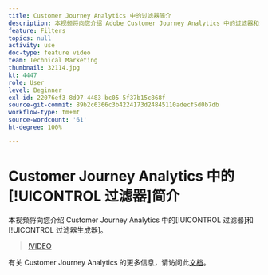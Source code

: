 ```yaml
---
title: Customer Journey Analytics 中的过滤器简介
description: 本视频将向您介绍 Adobe Customer Journey Analytics 中的过滤器和过滤器生成器。
feature: Filters
topics: null
activity: use
doc-type: feature video
team: Technical Marketing
thumbnail: 32114.jpg
kt: 4447
role: User
level: Beginner
exl-id: 22076ef3-8d97-4483-bc05-5f37b15c868f
source-git-commit: 89b2c6366c3b4224173d24845110adecf5d0b7db
workflow-type: tm+mt
source-wordcount: '61'
ht-degree: 100%

---
```


# Customer Journey Analytics 中的[!UICONTROL 过滤器]简介

本视频将向您介绍 Customer Journey Analytics 中的[!UICONTROL 过滤器]和[!UICONTROL 过滤器生成器]。

>[!VIDEO](https://video.tv.adobe.com/v/32114/?quality=12&learn=on)

有关 Customer Journey Analytics 的更多信息，请访问此[文档](https://experienceleague.adobe.com/docs/analytics-platform/using/cja-landing.html)。
